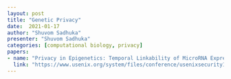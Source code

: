 ```yaml
---
layout: post
title: "Genetic Privacy"
date:  2021-01-17 
author: "Shuvom Sadhuka"
presenter: "Shuvom Sadhuka"
categories: [computational biology, privacy]
papers:
- name: "Privacy in Epigenetics: Temporal Linkability of MicroRNA Expression Profiles"
  link: "https://www.usenix.org/system/files/conference/usenixsecurity16/sec16_paper_backes-privacy.pdf"
---
```


